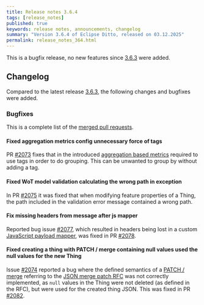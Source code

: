 ```yaml
---
title: Release notes 3.6.4
tags: [release_notes]
published: true
keywords: release notes, announcements, changelog
summary: "Version 3.6.4 of Eclipse Ditto, released on 03.12.2025"
permalink: release_notes_364.html
---
```


This is a bugfix release, no new features since [3.6.3](release_notes_363.html) were added.

## Changelog

Compared to the latest release [3.6.3](release_notes_363.html), the following changes and bugfixes were added.

### Bugfixes

This is a complete list of the
[merged pull requests](https://github.com/eclipse-ditto/ditto/pulls?q=is%3Apr+milestone%3A3.6.4).

#### Fixed aggregation metrics config unnecessary force of tags

PR [#2073](https://github.com/eclipse-ditto/ditto/pull/2073) fixes that in the introduced 
[aggregation based metrics](installation-operating.html#operator-defined-custom-aggregation-based-metrics) required to
use tags in order to do grouping. This can be unwanted to group by without adding a tag.

#### Fixed WoT model validation calculating the wrong path in exception

In PR [#2075](https://github.com/eclipse-ditto/ditto/pull/2075) it was fixed that when modifying feature properties
of a Thing, the path included in the validation error message contained a wrong path.

#### Fix missing headers from message after js mapper

Reported bug issue [#2077](https://github.com/eclipse-ditto/ditto/issues/2077), which resulted in headers being lost
in a custom [JavaScript payload mapper](connectivity-mapping.html#javascript-mapper), was fixed in PR 
[#2078](https://github.com/eclipse-ditto/ditto/pull/2078).

#### Fixed creating a thing with PATCH / merge containing null values used the null values for the new Thing

Issue [#2074](https://github.com/eclipse-ditto/ditto/issues/2074) reported a bug where the defined semantics of a 
[PATCH / merge](protocol-specification-things-merge.html) referring to the [JSON merge patch RFC](https://tools.ietf.org/html/rfc7396) 
was not correctly implemented, as `null` values in the Thing were not deleted (as defined in the RFC), but were used
for the created thing JSON. This was fixed in PR [#2082](https://github.com/eclipse-ditto/ditto/pull/2082).
